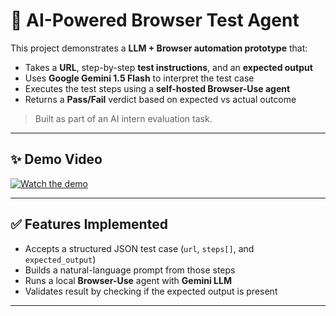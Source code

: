 # 🧠 AI-Powered Browser Test Agent

This project demonstrates a **LLM + Browser automation prototype** that:
- Takes a **URL**, step-by-step **test instructions**, and an **expected output**
- Uses **Google Gemini 1.5 Flash** to interpret the test case
- Executes the test steps using a **self-hosted Browser-Use agent**
- Returns a **Pass/Fail** verdict based on expected vs actual outcome

> Built as part of an AI intern evaluation task.

---

## ✨ Demo Video

[![Watch the demo](https://img.youtube.com/vi/abc123XYZ/0.jpg)](https://www.youtube.com/watch?v=TabCsGJEMiE)

---

## ✅ Features Implemented

- Accepts a structured JSON test case (`url`, `steps[]`, and `expected_output`)
- Builds a natural-language prompt from those steps
- Runs a local **Browser-Use** agent with **Gemini LLM**
- Validates result by checking if the expected output is present

---


